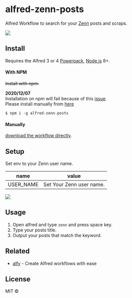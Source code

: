 # alfred-zenn-posts

Alfred Workflow to search for your [Zenn](https://zenn.dev/) posts and scraps.

![](https://i.gyazo.com/aec9563c479ab859572b59e81638d93f.gif)


## Install
Requires the Alfred 3 or 4 [Powerpack](https://www.alfredapp.com/powerpack/), [Node.js](https://nodejs.org) 8+.

#### With NPM
~~Install with npm.~~

**2020/12/07**  
Installation on npm will fail because of this [issue](https://github.com/SamVerschueren/alfred-link/issues/22).  
Please install manually from [here](https://github.com/kawamataryo/alfred-gyazo-uploader/releases)

```
$ npm i -g alfred-zenn-posts
```

#### Manually
[download the workflow directly](https://github.com/kawamataryo/alfred-zenn-posts/releases).

## Setup
Set env to your Zenn user name.

|name|value|
|---|---|
|USER_NAME | Set Your Zenn user name.|

![](https://i.gyazo.com/981c410c2f98c0a0ec4592362ef00ee5.png)

## Usage

1. Open alfred and type `zenn` and press space key.
2. Type your  posts title.
3. Output your  posts that match the keyword.

## Related

- [alfy](https://github.com/sindresorhus/alfy) - Create Alfred workflows with ease

## License

MIT ©

